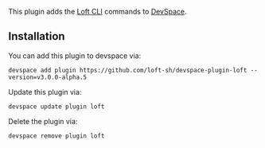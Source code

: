 This plugin adds the [Loft CLI](https://github.com/loft-sh/loft) commands to [DevSpace](https://github.com/loft-sh/devspace). 

## Installation

You can add this plugin to devspace via:
```
devspace add plugin https://github.com/loft-sh/devspace-plugin-loft --version=v3.0.0-alpha.5
```

Update this plugin via:
```
devspace update plugin loft
```

Delete the plugin via:
```
devspace remove plugin loft
```
